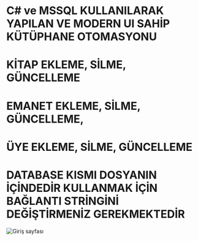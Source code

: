 # C# ve MSSQL KULLANILARAK YAPILAN VE MODERN UI SAHİP KÜTÜPHANE OTOMASYONU 
# KİTAP EKLEME, SİLME, GÜNCELLEME
# EMANET EKLEME, SİLME, GÜNCELLEME,
# ÜYE EKLEME, SİLME, GÜNCELLEME
# DATABASE KISMI DOSYANIN İÇİNDEDİR KULLANMAK İÇİN BAĞLANTI STRİNGİNİ DEĞİŞTİRMENİZ GEREKMEKTEDİR


![Giriş sayfası]([http://url/to/img.png](https://i.hizliresim.com/mw3esvg.png))
